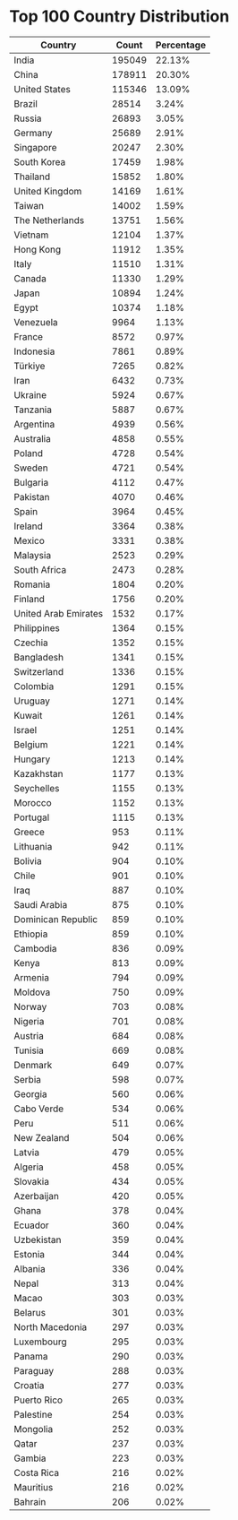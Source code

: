 # Top 100 Country Distribution
| Country | Count | Percentage |
|----|----|----|
| India | 195049 | 22.13% |
| China | 178911 | 20.30% |
| United States | 115346 | 13.09% |
| Brazil | 28514 | 3.24% |
| Russia | 26893 | 3.05% |
| Germany | 25689 | 2.91% |
| Singapore | 20247 | 2.30% |
| South Korea | 17459 | 1.98% |
| Thailand | 15852 | 1.80% |
| United Kingdom | 14169 | 1.61% |
| Taiwan | 14002 | 1.59% |
| The Netherlands | 13751 | 1.56% |
| Vietnam | 12104 | 1.37% |
| Hong Kong | 11912 | 1.35% |
| Italy | 11510 | 1.31% |
| Canada | 11330 | 1.29% |
| Japan | 10894 | 1.24% |
| Egypt | 10374 | 1.18% |
| Venezuela | 9964 | 1.13% |
| France | 8572 | 0.97% |
| Indonesia | 7861 | 0.89% |
| Türkiye | 7265 | 0.82% |
| Iran | 6432 | 0.73% |
| Ukraine | 5924 | 0.67% |
| Tanzania | 5887 | 0.67% |
| Argentina | 4939 | 0.56% |
| Australia | 4858 | 0.55% |
| Poland | 4728 | 0.54% |
| Sweden | 4721 | 0.54% |
| Bulgaria | 4112 | 0.47% |
| Pakistan | 4070 | 0.46% |
| Spain | 3964 | 0.45% |
| Ireland | 3364 | 0.38% |
| Mexico | 3331 | 0.38% |
| Malaysia | 2523 | 0.29% |
| South Africa | 2473 | 0.28% |
| Romania | 1804 | 0.20% |
| Finland | 1756 | 0.20% |
| United Arab Emirates | 1532 | 0.17% |
| Philippines | 1364 | 0.15% |
| Czechia | 1352 | 0.15% |
| Bangladesh | 1341 | 0.15% |
| Switzerland | 1336 | 0.15% |
| Colombia | 1291 | 0.15% |
| Uruguay | 1271 | 0.14% |
| Kuwait | 1261 | 0.14% |
| Israel | 1251 | 0.14% |
| Belgium | 1221 | 0.14% |
| Hungary | 1213 | 0.14% |
| Kazakhstan | 1177 | 0.13% |
| Seychelles | 1155 | 0.13% |
| Morocco | 1152 | 0.13% |
| Portugal | 1115 | 0.13% |
| Greece | 953 | 0.11% |
| Lithuania | 942 | 0.11% |
| Bolivia | 904 | 0.10% |
| Chile | 901 | 0.10% |
| Iraq | 887 | 0.10% |
| Saudi Arabia | 875 | 0.10% |
| Dominican Republic | 859 | 0.10% |
| Ethiopia | 859 | 0.10% |
| Cambodia | 836 | 0.09% |
| Kenya | 813 | 0.09% |
| Armenia | 794 | 0.09% |
| Moldova | 750 | 0.09% |
| Norway | 703 | 0.08% |
| Nigeria | 701 | 0.08% |
| Austria | 684 | 0.08% |
| Tunisia | 669 | 0.08% |
| Denmark | 649 | 0.07% |
| Serbia | 598 | 0.07% |
| Georgia | 560 | 0.06% |
| Cabo Verde | 534 | 0.06% |
| Peru | 511 | 0.06% |
| New Zealand | 504 | 0.06% |
| Latvia | 479 | 0.05% |
| Algeria | 458 | 0.05% |
| Slovakia | 434 | 0.05% |
| Azerbaijan | 420 | 0.05% |
| Ghana | 378 | 0.04% |
| Ecuador | 360 | 0.04% |
| Uzbekistan | 359 | 0.04% |
| Estonia | 344 | 0.04% |
| Albania | 336 | 0.04% |
| Nepal | 313 | 0.04% |
| Macao | 303 | 0.03% |
| Belarus | 301 | 0.03% |
| North Macedonia | 297 | 0.03% |
| Luxembourg | 295 | 0.03% |
| Panama | 290 | 0.03% |
| Paraguay | 288 | 0.03% |
| Croatia | 277 | 0.03% |
| Puerto Rico | 265 | 0.03% |
| Palestine | 254 | 0.03% |
| Mongolia | 252 | 0.03% |
| Qatar | 237 | 0.03% |
| Gambia | 223 | 0.03% |
| Costa Rica | 216 | 0.02% |
| Mauritius | 216 | 0.02% |
| Bahrain | 206 | 0.02% |
